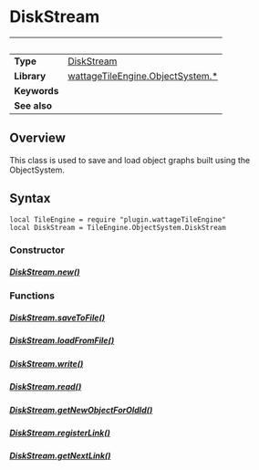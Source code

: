 # DiskStream

|                      | &nbsp;
| -------------------- | ---------------------------------------------------------------
| __Type__             | [DiskStream](type_diskStream.markdown)
| __Library__          | [wattageTileEngine.ObjectSystem.*](../lib_objectSystem.markdown)
| __Keywords__         |
| __See also__         |

## Overview
This class is used to save and load object graphs built using the
ObjectSystem.

## Syntax

	local TileEngine = require "plugin.wattageTileEngine"
	local DiskStream = TileEngine.ObjectSystem.DiskStream

### Constructor

##### [DiskStream.new()](new.markdown)

### Functions

##### [DiskStream.saveToFile()](saveToFile.markdown)

##### [DiskStream.loadFromFile()](loadFromFile.markdown)

##### [DiskStream.write()](write.markdown)

##### [DiskStream.read()](read.markdown)

##### [DiskStream.getNewObjectForOldId()](getNewObjectForOldId.markdown)

##### [DiskStream.registerLink()](registerLink.markdown)

##### [DiskStream.getNextLink()](getNextLink.markdown)